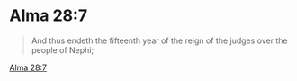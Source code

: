 # Alma 28:7

> And thus endeth the fifteenth year of the reign of the judges over the people of Nephi;

[Alma 28:7](https://www.churchofjesuschrist.org/study/scriptures/bofm/alma/28?lang=eng&id=p7#p7)


